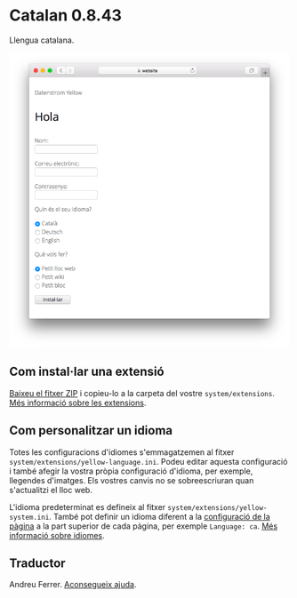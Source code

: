 # Catalan 0.8.43

Llengua catalana.

<p align="center"><img src="catalan-screenshot.png?raw=true" alt="Captura de pantalla"></p>

## Com instal·lar una extensió

[Baixeu el fitxer ZIP](https://github.com/datenstrom/yellow-extensions/raw/main/downloads/catalan.zip) i copieu-lo a la carpeta del vostre `system/extensions`. [Més informació sobre les extensions](https://github.com/annaesvensson/yellow-update).

## Com personalitzar un idioma

Totes les configuracions d'idiomes s'emmagatzemen al fitxer `system/extensions/yellow-language.ini`. Podeu editar aquesta configuració i també afegir la vostra pròpia configuració d'idioma, per exemple, llegendes d'imatges. Els vostres canvis no se sobreescriuran quan s'actualitzi el lloc web.

L'idioma predeterminat es defineix al fitxer `system/extensions/yellow-system.ini`. També pot definir un idioma diferent a la [configuració de la pàgina](https://github.com/annaesvensson/yellow-core#settings-page) a la part superior de cada pàgina, per exemple `Language: ca`. [Més informació sobre idiomes](https://datenstrom.se/yellow/help/how-to-customise-a-language).

## Traductor

Andreu Ferrer. [Aconsegueix ajuda](https://datenstrom.se/yellow/help/).
